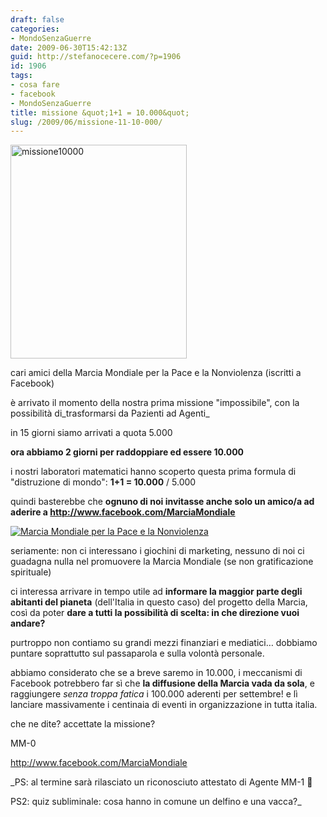 ```yaml
---
draft: false
categories:
- MondoSenzaGuerre
date: 2009-06-30T15:42:13Z
guid: http://stefanocecere.com/?p=1906
id: 1906
tags:
- cosa fare
- facebook
- MondoSenzaGuerre
title: missione &quot;1+1 = 10.000&quot;
slug: /2009/06/missione-11-10-000/
---
```


<img class="aligncenter size-full wp-image-1907" title="missione10000" src="http://stefanocecere.com/wp-content/uploads/sites/3/2009/06/missione10000.jpg" alt="missione10000" width="282" height="342" srcset="http://stefanocecere.com/wp-content/uploads/sites/3/2009/06/missione10000.jpg 282w, http://stefanocecere.com/wp-content/uploads/sites/3/2009/06/missione10000-247x300.jpg 247w" sizes="(max-width: 282px) 100vw, 282px" />

cari amici della Marcia Mondiale per la Pace e la Nonviolenza (iscritti a Facebook)

è arrivato il momento della nostra prima missione "impossibile", con la possibilità di_trasformarsi da Pazienti ad Agenti_

in 15 giorni siamo arrivati a quota 5.000

**ora abbiamo 2 giorni per raddoppiare ed essere 10.000**

i nostri laboratori matematici hanno scoperto questa prima formula di "distruzione di mondo": **1+1 = 10.000** / 5.000
  
quindi basterebbe che **ognuno di noi invitasse anche solo un amico/a ad aderire a <a href="http://www.facebook.com/MarciaMondiale" target="_blank">http://www.facebook.com/MarciaMondiale</a>**

<a title="Marcia Mondiale per la Pace e la Nonviolenza" href="http://www.facebook.com/MarciaMondiale" target="_TOP"><img style="border: 0px" src="http://badge.facebook.com/badge/32863045887.1436.554590391.png" alt="Marcia Mondiale per la Pace e la Nonviolenza" /></a>

seriamente: non ci interessano i giochini di marketing, nessuno di noi ci guadagna nulla nel promuovere la Marcia Mondiale (se non gratificazione spirituale)
  
ci interessa arrivare in tempo utile ad **informare la maggior parte degli abitanti del pianeta** (dell'Italia in questo caso) del progetto della Marcia, così da poter **dare a tutti la possibilità di scelta: in che direzione vuoi andare?**

purtroppo non contiamo su grandi mezzi finanziari e mediatici… dobbiamo puntare soprattutto sul passaparola e sulla volontà personale.

abbiamo considerato che se a breve saremo in 10.000, i meccanismi di Facebook potrebbero far sì che **la diffusione della Marcia vada da sola**, e raggiungere _senza troppa fatica_ i 100.000 aderenti per settembre! e lì lanciare massivamente i centinaia di eventi in organizzazione in tutta italia.

che ne dite? accettate la missione?

MM-0
  
<a href="http://www.facebook.com/MarciaMondiale" target="_blank">http://www.facebook.com/MarciaMondiale</a>

_PS: al termine sarà rilasciato un riconosciuto attestato di Agente MM-1 🙂
  
PS2: quiz subliminale: cosa hanno in comune un delfino e una vacca?_